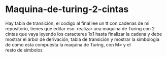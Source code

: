 # Maquina-de-turing-2-cintas
Hay tabla de transición, el codigo al final lee un tt con cadenas de mi repositorio, tienes que editar eso.
realizar una maquina de Turing con 2 cintas que vaya leyendo los caracteres 1x1 hasta finalizar la cadena y debe mostrar el árbol de derivación, tabla de transición y mostrar la simbologia de como esta compuesta la maquina de Turing, con M= y el resto de símbolos
